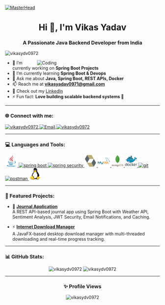 [![MasterHead](https://raw.githubusercontent.com/your-username/banner-image-link-here/main/banner.gif)](https://github.com/vikasydv0972)

<h1 align="center">Hi 👋, I'm Vikas Yadav</h1>
<h3 align="center">A Passionate Java Backend Developer from India</h3>

<p align="left"> <img src="https://komarev.com/ghpvc/?username=vikasydv0972&label=Profile%20views&color=0e75b6&style=flat" alt="vikasydv0972" /> </p>

<img align="right" alt="Coding" width="400" src="https://media2.giphy.com/media/RbDKaczqWovIugyJmW/giphy.gif">

- 🔭 I’m currently working on **Spring Boot Projects**
- 🌱 I’m currently learning **Spring Boot & Devops**
- 💬 Ask me about **Java, Spring Boot, REST APIs, Docker**
- 📫 Reach me at **vikasyadav0971@gmail.com**
- 📄 Check out my [LinkedIn](https://www.linkedin.com/in/vikasydv0972)
- ⚡ Fun fact: **Love building scalable backend systems 🚀**

---

<h3 align="left">🌐 Connect with me:</h3>
<p align="left">
<a href="https://linkedin.com/in/vikasydv0972" target="blank">
  <img align="center" src="https://raw.githubusercontent.com/rahuldkjain/github-profile-readme-generator/master/src/images/icons/Social/linked-in-alt.svg" alt="vikasydv0972" height="30" width="40" />
</a>
<a href="mailto:vikasyadav0971@gmail.com" target="blank">
  <img align="center" src="https://upload.wikimedia.org/wikipedia/commons/4/4e/Gmail_Icon.png" alt="Email" height="30" width="40" />
</a>
<a href="https://github.com/vikasydv0972" target="blank">
  <img align="center" src="https://raw.githubusercontent.com/rahuldkjain/github-profile-readme-generator/master/src/images/icons/Social/github.svg" alt="vikasydv0972" height="30" width="40" />
</a>
</p>

---

<h3 align="left">💻 Languages and Tools:</h3>
<p align="left">
<a href="https://www.java.com" target="_blank" rel="noreferrer">
  <img src="https://raw.githubusercontent.com/devicons/devicon/master/icons/java/java-original.svg" alt="java" width="40" height="40"/>
</a>
<a href="https://spring.io/projects/spring-boot" target="_blank" rel="noreferrer">
  <img src="https://www.vectorlogo.zone/logos/springio/springio-icon.svg" alt="spring boot" width="40" height="40"/>
</a>
<a href="https://spring.io/projects/spring-security" target="_blank" rel="noreferrer">
  <img src="https://www.vectorlogo.zone/logos/springio/springio-icon.svg" alt="spring security" width="40" height="40"/>
</a>
<a href="https://hibernate.org/" target="_blank" rel="noreferrer">
  <img src="https://raw.githubusercontent.com/devicons/devicon/master/icons/hibernate/hibernate-original.svg" alt="hibernate" width="40" height="40"/>
</a>
<a href="https://www.mysql.com/" target="_blank" rel="noreferrer">
  <img src="https://raw.githubusercontent.com/devicons/devicon/master/icons/mysql/mysql-original-wordmark.svg" alt="mysql" width="40" height="40"/>
</a>
<a href="https://www.mongodb.com/" target="_blank" rel="noreferrer">
  <img src="https://raw.githubusercontent.com/devicons/devicon/master/icons/mongodb/mongodb-original-wordmark.svg" alt="mongodb" width="40" height="40"/>
</a>
<a href="https://www.docker.com/" target="_blank" rel="noreferrer">
  <img src="https://raw.githubusercontent.com/devicons/devicon/master/icons/docker/docker-original-wordmark.svg" alt="docker" width="40" height="40"/>
</a>
<a href="https://git-scm.com/" target="_blank" rel="noreferrer">
  <img src="https://www.vectorlogo.zone/logos/git-scm/git-scm-icon.svg" alt="git" width="40" height="40"/>
</a>
<a href="https://www.postman.com/" target="_blank" rel="noreferrer">
  <img src="https://www.vectorlogo.zone/logos/getpostman/getpostman-icon.svg" alt="postman" width="40" height="40"/>
</a>
<a href="https://www.linux.org/" target="_blank" rel="noreferrer">
  <img src="https://raw.githubusercontent.com/devicons/devicon/master/icons/linux/linux-original.svg" alt="linux" width="40" height="40"/>
</a>
</p>

---

<h3 align="left">🚀 Featured Projects:</h3>

- 📘 [**Journal Application**](https://github.com/vikasydv0972/Journal-App)  
  A REST API-based journal app using Spring Boot with Weather API, Sentiment Analysis, JWT Security, Email Notifications, and Caching.

- ⚡ [**Internet Download Manager**](https://github.com/vikasydv0972/Download_Manager)  
  A JavaFX-based desktop download manager with multi-threaded downloading and real-time progress tracking.

---

<h3 align="left">📊 GitHub Stats:</h3>
<p align="center">
  <img src="https://github-readme-stats.vercel.app/api?username=vikasydv0972&show_icons=true&theme=tokyonight" alt="vikasydv0972" />
  <img src="https://github-readme-streak-stats.herokuapp.com/?user=vikasydv0972&theme=tokyonight" alt="vikasydv0972" />
</p>

---

<h3 align="center">✨ Profile Views</h3>
<p align="center">
  <img src="https://komarev.com/ghpvc/?username=vikasydv0972&label=PROFILE+VIEWS&color=blue&style=flat" alt="vikasydv0972" />
</p>
